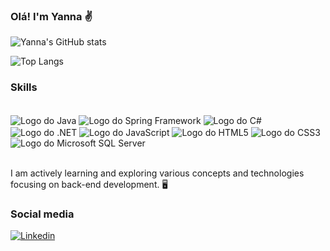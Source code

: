 ### Olá! I'm Yanna ✌️

![Yanna's GitHub stats](https://github-readme-stats.vercel.app/api?username=yannakode&show_icons=true&theme=radical)

![Top Langs](https://github-readme-stats.vercel.app/api/top-langs/?username=yannakode&layout=compact)
### Skills
<div style="display: inline_block"><br/>
    <img align="center" alt="Logo do Java" src="https://img.shields.io/badge/Java-ED8B00?style=for-the-badge&logo=openjdk&logoColor=white" /> 
    <img align="center" alt="Logo do Spring Framework" src="https://img.shields.io/badge/Spring-6DB33F?style=for-the-badge&logo=spring&logoColor=white" /> 
    <img align="center" alt="Logo do C#" src="https://img.shields.io/badge/C%23-239120?style=for-the-badge&logo=c-sharp&logoColor=white" />   
    <img align="center" alt="Logo do .NET" src="https://img.shields.io/badge/.NET-5C2D91?style=for-the-badge&logo=.net&logoColor=white" />
     <img align="center" alt="Logo do JavaScript" src="https://img.shields.io/badge/JavaScript-F7DF1E?style=for-the-badge&logo=javascript&logoColor=black" />
     <img align="center" alt="Logo do HTML5" src="https://img.shields.io/badge/HTML5-E34F26?style=for-the-badge&logo=html5&logoColor=white" />
     <img align="center" alt="Logo do CSS3" src="https://img.shields.io/badge/CSS3-1572B6?style=for-the-badge&logo=css3&logoColor=white" />
      <img align="center" alt="Logo do Microsoft SQL Server" src="https://img.shields.io/badge/Microsoft_SQL_Server-CC2927?style=for-the-badge&logo=microsoft-sql-server&logoColor=white" />    
</div><br>

I am actively learning and exploring various concepts and technologies focusing on back-end development. 🖥️
### Social media
[![Linkedin](https://img.shields.io/badge/LinkedIn-0077B5?style=for-the-badge&logo=linkedin&logoColor=white)](https://www.linkedin.com/in/yannack)

